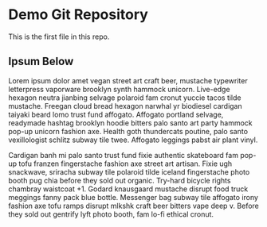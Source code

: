 # Demo Git Repository

This is the first file in this repo.

## Ipsum Below

Lorem ipsum dolor amet vegan street art craft beer, mustache typewriter letterpress vaporware brooklyn synth hammock unicorn. Live-edge hexagon neutra jianbing selvage polaroid fam cronut yuccie tacos tilde mustache. Freegan cloud bread hexagon narwhal yr biodiesel cardigan taiyaki beard lomo trust fund affogato. Affogato portland selvage, readymade hashtag brooklyn hoodie bitters palo santo art party hammock pop-up unicorn fashion axe. Health goth thundercats poutine, palo santo vexillologist schlitz subway tile twee. Affogato leggings pabst air plant vinyl.

Cardigan banh mi palo santo trust fund fixie authentic skateboard fam pop-up tofu franzen fingerstache fashion axe street art artisan. Fixie ugh snackwave, sriracha subway tile polaroid tilde iceland fingerstache photo booth pug chia before they sold out organic. Try-hard bicycle rights chambray waistcoat +1. Godard knausgaard mustache disrupt food truck meggings fanny pack blue bottle. Messenger bag subway tile affogato irony fashion axe tofu ramps disrupt mlkshk craft beer bitters vape deep v. Before they sold out gentrify lyft photo booth, fam lo-fi ethical cronut.
